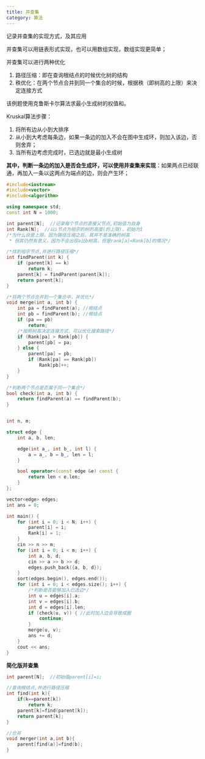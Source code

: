 ```yaml
---
title: 并查集
category: 算法
---
```


记录并查集的实现方式，及其应用

<!--more-->

并查集可以用链表形式实现，也可以用数组实现，数组实现更简单；

并查集可以进行两种优化

1. 路径压缩：即在查询根结点的时候优化树的结构
2. 秩优化：在两个节点合并到同一个集合的时候，根据秩（即树高的上限）来决定连接方式



该例题使用克鲁斯卡尔算法求最小生成树的权值和。

Kruskal算法步骤：

1. 将所有边从小到大排序
2. 从小到大考虑每条边，如果一条边的加入不会在图中生成环，则加入该边，否则舍弃；
3. 当所有边考虑完成时，已选边就是最小生成树

**其中，判断一条边的加入是否会生成环，可以使用并查集来实现**：如果两点已经联通，再加入一条以这两点为端点的边，则会产生环；

```cpp
#include<iostream>
#include<vector>
#include<algorithm>

using namespace std;
const int N = 1000;

int parent[N];  //记录每个节点的直接父节点,初始值为自身
int Rank[N];  //以i节点为祖宗的树的高度(的上限)，初始为1
/*为什么说是上限，因为路径压缩之后，其并不是准确的树高
 * 但其仍然有意义，因为不会出现a比b树高，但是rank[a]<Rank[b]的情况*/

/*找到祖宗节点,并进行路径压缩*/
int findParent(int k) {
    if (parent[k] == k)
        return k;
    parent[k] = findParent(parent[k]);
    return parent[k];
}

/*将两个节点合并到一个集合中，并优化*/
void merge(int a, int b) {
    int pa = findParent(a); //根结点
    int pb = findParent(b); //根结点
    if (pa == pb)
        return;
    /*按照树高决定连接方式，可以优化搜索路径*/
    if (Rank[pa] > Rank[pb]) {
        parent[pb] = pa;
    } else {
        parent[pa] = pb;
        if (Rank[pa] == Rank[pb])
            Rank[pb]++;
    }
}

/*判断两个节点是否属于同一个集合*/
bool check(int a, int b) {
    return findParent(a) == findParent(b);
}


int n, m;

struct edge {
    int a, b, len;

    edge(int a_, int b_, int l) {
        a = a_, b = b_, len = l;
    }

    bool operator<(const edge &e) const {
        return len < e.len;
    }
};

vector<edge> edges;
int ans = 0;

int main() {
    for (int i = 0; i < N; i++) {
        parent[i] = i;
        Rank[i] = 1;
    }
    cin >> n >> m;
    for (int i = 0; i < m; i++) {
        int a, b, d;
        cin >> a >> b >> d;
        edges.push_back({a, b, d});
    }
    sort(edges.begin(), edges.end());
    for (int i = 0; i < edges.size(); i++) {
        /*判断是否能够加入已选边*/
        int u = edges[i].a;
        int v = edges[i].b;
        int d = edges[i].len;
        if (check(u, v)) { //此时加入边会导致成圈
            continue;
        }
        merge(u, v);
        ans += d;
    }
    cout << ans;
}
```

**简化版并查集**

```cpp
int parent[N];	//初始值parent[i]=i;

//查询根结点,并进行路径压缩
int find(int k){
    if(k==parent[k])
        return k;
    parent[k]=find(parent[k]);	
    return parent[k];
}

//合并
void merger(int a,int b){
    parent[find(a)]=find(b);
}
```

